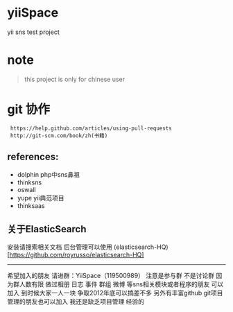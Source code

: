 yiiSpace
========

yii sns test project

note
====

> this project is only for chinese user

git 协作
=========
     https://help.github.com/articles/using-pull-requests
     http://git-scm.com/book/zh(书籍)


references:
------------
- dolphin   php中sns鼻祖
- thinksns
- oswall
- yupe yii典范项目
- thinksaas


关于ElasticSearch
-------------------
安装请搜索相关文档
后台管理可以使用 (elasticsearch-HQ)[https://github.com/royrusso/elasticsearch-HQ]

******************************************************************

  希望加入的朋友 请进群：YiiSpace（119500989） 注意是参与群 不是讨论群 因为群人数有限
  做过相册 日志 事件 群组 微博 等sns相关模块或者程序的朋友 可以加入 到时候大家一人一块
  争取2012年底可以搞差不多  另外有丰富github git项目管理的朋友也可以加入 我还是缺乏项目管理
  经验的

